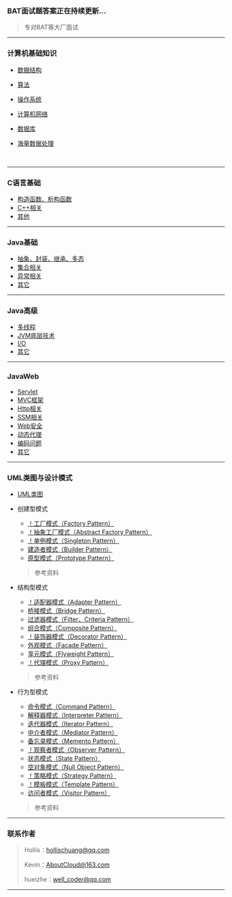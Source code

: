 ### BAT面试题答案正在持续更新...


> 专对BAT等大厂面试



---

### 计算机基础知识

 - [数据结构](https://github.com/hollischuang/Interview/blob/master/contents/CLanguageBase/ConstructorAndDestructor.md)
- [算法](https://github.com/hollischuang/Interview/blob/master/contents/ComputerBasicKnowledge/Algorithm.md)
- [操作系统](https://github.com/hollischuang/Interview/blob/master/contents/ComputerBasicKnowledge/OperatingSystem.md)
- [计算机网络](https://github.com/hollischuang/Interview/blob/master/contents/ComputerBasicKnowledge/ComputerNetworking.md)
- [数据库](https://github.com/hollischuang/Interview/blob/master/contents/ComputerBasicKnowledge/Database.md)
- [海量数据处理](https://github.com/hollischuang/Interview/blob/master/contents/ComputerBasicKnowledge/BigdateProcessing.md)

  ​	

---

### C语言基础

- [构造函数、析构函数](https://github.com/hollischuang/Interview/blob/master/contents/CLanguageBase/ConstructorAndDestructor.md)
- [C++相关](https://github.com/hollischuang/Interview/blob/master/contents/CLanguageBase/CPlusPlusRelated.md)
- [其他](https://github.com/hollischuang/Interview/blob/master/contents/CLanguageBase/Other.md)



---

### Java基础

- [抽象、封装、继承、多态](https://github.com/hollischuang/Interview/blob/master/contents/JavaBase/OOPFutures.md)
- [集合相关](https://github.com/hollischuang/Interview/blob/master/contents/JavaBase/Collections.md)
- [异常相关](https://github.com/hollischuang/Interview/blob/master/contents/JavaBase/Exceptions.md)
- [其它](https://github.com/hollischuang/Interview/blob/master/contents/JavaBase/Other.md)



---
### Java高级

- [多线程](https://github.com/hollischuang/Interview/blob/master/contents/JavaSenior/MultiThreads.md)
- [JVM底层技术](https://github.com/hollischuang/Interview/blob/master/contents/JavaSenior/JVMUnderlyingTechnology.md)
- [I/O](https://github.com/hollischuang/Interview/blob/master/contents/JavaSenior/IO.md)
- [其它](https://github.com/hollischuang/Interview/blob/master/contents/JavaSenior/Other.md)



---
### JavaWeb

- [Servlet](https://github.com/hollischuang/Interview/blob/master/contents/JavaWeb/Servlet.md)
- [MVC框架](https://github.com/hollischuang/Interview/blob/master/contents/JavaWeb/MVCFramework.md)
- [Http相关](https://github.com/hollischuang/Interview/blob/master/contents/JavaWeb/Http.md)
- [SSM相关](https://github.com/hollischuang/Interview/blob/master/contents/JavaWeb/SSM.md)
- [Web安全](https://github.com/hollischuang/Interview/blob/master/contents/JavaWeb/WebSecurity.md)
- [动态代理](https://github.com/hollischuang/Interview/blob/master/contents/JavaWeb/DynamicProxy.md)
- [编码问题](https://github.com/hollischuang/Interview/blob/master/contents/JavaWeb/CodingProblem.md)
- [其它](https://github.com/hollischuang/Interview/blob/master/contents/JavaWeb/Others.md)



---
### UML类图与设计模式

- [UML类图](https://github.com/hollischuang/Interview/blob/master/contents/UMLClassDiagramAndDesignPattern/UMLClassDiagram.md)

- 创建型模式

  - [！工厂模式（Factory Pattern）](https://github.com/hollischuang/Interview/tree/master/contents/UMLClassDiagramAndDesignPattern/CreationPattern/)
  - [！抽象工厂模式（Abstract Factory Pattern）](https://github.com/hollischuang/Interview/blob/master/contents/UMLClassDiagramAndDesignPattern/CreationPattern/AbstractFactoryPattern.md)
  - [！单例模式（Singleton Pattern）](https://github.com/hollischuang/Interview/blob/master/contents/UMLClassDiagramAndDesignPattern/CreationPattern/SingletonPattern.md)
  - [建造者模式（Builder Pattern）](https://github.com/hollischuang/Interview/blob/master/contents/UMLClassDiagramAndDesignPattern/CreationPattern/BuilderPattern.md)
  - [原型模式（Prototype Pattern）](https://github.com/hollischuang/Interview/blob/master/contents/UMLClassDiagramAndDesignPattern/CreationPattern/PrototypePattern.md)

  > 参考资料

- 结构型模式

  - [！适配器模式（Adapter Pattern）](https://github.com/hollischuang/Interview/blob/master/contents/UMLClassDiagramAndDesignPattern/StructuralPattern/AdapterPattern.md)
  - [桥接模式（Bridge Pattern）](https://github.com/hollischuang/Interview/blob/master/contents/UMLClassDiagramAndDesignPattern/StructuralPattern/BridgePattern.md)
  - [过滤器模式（Filter、Criteria Pattern）](https://github.com/hollischuang/Interview/blob/master/contents/UMLClassDiagramAndDesignPattern/StructuralPattern/FilterCriteriaPattern.md)
  - [组合模式（Composite Pattern）](https://github.com/hollischuang/Interview/blob/master/contents/UMLClassDiagramAndDesignPattern/StructuralPattern/CompositePattern.md)
  - [！装饰器模式（Decorator Pattern）](https://github.com/hollischuang/Interview/blob/master/contents/UMLClassDiagramAndDesignPattern/StructuralPattern/DecoratorPattern.md)
  - [外观模式（Facade Pattern）](https://github.com/hollischuang/Interview/blob/master/contents/UMLClassDiagramAndDesignPattern/StructuralPattern/FacadePattern.md)
  - [享元模式（Flyweight Pattern）](https://github.com/hollischuang/Interview/blob/master/contents/UMLClassDiagramAndDesignPattern/StructuralPattern/FlyweightPattern.md)
  - [！代理模式（Proxy Pattern）](https://github.com/hollischuang/Interview/blob/master/contents/UMLClassDiagramAndDesignPattern/StructuralPattern/ProxyPattern.md)

  > 参考资料

- 行为型模式

  - [命令模式（Command Pattern）](https://github.com/hollischuang/Interview/blob/master/contents/UMLClassDiagramAndDesignPattern/BehavioralPattern/CommandPattern.md)
  - [解释器模式（Interpreter Pattern）](https://github.com/hollischuang/Interview/blob/master/contents/UMLClassDiagramAndDesignPattern/BehavioralPattern/InterpreterPattern.md)
  - [迭代器模式（Iterator Pattern）](https://github.com/hollischuang/Interview/blob/master/contents/UMLClassDiagramAndDesignPattern/BehavioralPattern/IteratorPattern.md)
  - [中介者模式（Mediator Pattern）](https://github.com/hollischuang/Interview/blob/master/contents/UMLClassDiagramAndDesignPattern/BehavioralPattern/MediatorPattern.md)
  - [备忘录模式（Memento Pattern）](https://github.com/hollischuang/Interview/blob/master/contents/UMLClassDiagramAndDesignPattern/BehavioralPattern/MementoPattern.md)
  - [！观察者模式（Observer Pattern）](https://github.com/hollischuang/Interview/blob/master/contents/UMLClassDiagramAndDesignPattern/BehavioralPattern/ObserverPattern.md)
  - [状态模式（State Pattern）](https://github.com/hollischuang/Interview/blob/master/contents/UMLClassDiagramAndDesignPattern/BehavioralPattern/StatePattern.md)
  - [空对象模式（Null Object Pattern）](https://github.com/hollischuang/Interview/blob/master/contents/UMLClassDiagramAndDesignPattern/BehavioralPattern/NullObjectPattern.md)
  - [！策略模式（Strategy Pattern）](https://github.com/hollischuang/Interview/blob/master/contents/UMLClassDiagramAndDesignPattern/BehavioralPattern/StrategyPattern.md)
  - [！模板模式（Template Pattern）](https://github.com/hollischuang/Interview/blob/master/contents/UMLClassDiagramAndDesignPattern/BehavioralPattern/TemplatePattern.md)
  - [访问者模式（Visitor Pattern）](https://github.com/hollischuang/Interview/blob/master/contents/UMLClassDiagramAndDesignPattern/BehavioralPattern/VisitorPattern.md)

  > 参考资料

---



### 联系作者

> Hollis：hollischuang@qq.com
>
> Kevin：AboutCloud@163.com
>
> hueizhe：well_coder@qq.com

---
